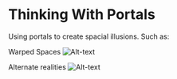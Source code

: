 # Thinking With Portals
Using portals to create spacial illusions. Such as:

Warped Spaces
![Alt-text](Screenshots/Tardis.gif?raw=true)

Alternate realities
![Alt-text](Screenshots/AltReality.gif?raw=true)
